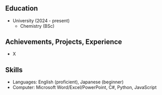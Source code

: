 #

## Education
- University (2024 - present)
    - Chemistry (BSc)

## Achievements, Projects, Experience
- X

## Skills
- Languages: English (proficient), Japanese (beginner)
- Computer: Microsoft Word/Excel/PowerPoint, C#, Python, JavaScript